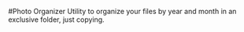 #Photo Organizer
Utility to organize your files by year and month in an exclusive folder, just copying.